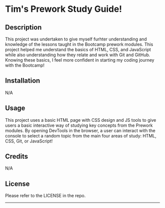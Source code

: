 # Tim's Prework Study Guide!

## Description

This project was undertaken to give myself furhter understanding and knowledge of the lessons taught in the Bootcamp prework modules. This project helped me understand the basics of HTML, CSS, and JavaScript while also understanding how they relate and work with Git and GitHub. Knowing these basics, I feel more confident in starting my coding journey with the Bootcamp!

## Installation

N/A

## Usage

This project uses a basic HTML page with CSS design and JS tools to give users a basic interactive way of studying key concepts from the Prework modules. By opening DevTools in the browser, a user can interact with the console to select a random topic from the main four areas of study: HTML, CSS, Git, or JavaScript! 

## Credits

N/A

## License

Please refer to the LICENSE in the repo.

---